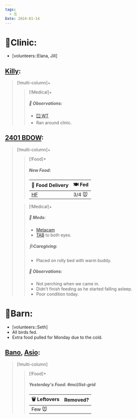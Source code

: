 ```yaml
---
tags:
  - 🗒️
Date: 2024-01-14
---
```


# 🏥Clinic:
- [volunteers::Elana, Jill]

## [Killy](../RARE%20Birds/Ed%20Birds/Killy.md):
> [!multi-column]+
>
>> [!Medical]+
>> ##### 🔭 Observations:
>> - [🪟 WT](../Admin/Codes/Window%20time.md)
>> - Ran around clinic.

## [2401 BDOW](../RARE%20Birds/2401%20BDOW.md):
> [!multi-column]+
>
>> [!Food]+
>> ##### New Food:
>> |🚚 Food Delivery| 🍽️ Fed|
>> |---|---|
>>|[HF](../Admin/Codes/Handfed.md)|3/4 🐭
>
>> [!Medical]+
>> ##### 💊 Meds:
>> - [Metacam](../Admin/Codes/Medication/Metacam.md)
>> - [TAB](../Admin/Codes/Medication/Triple%20Antibiotic.md) to both eyes.
>>
>> ##### 🩺Caregiving:
>> - Placed on rolly bed with warm buddy.
>>
>> ##### 🔭 Observations:
>> - Not perching when we came in.
>> - Didn't finish feeding as he started falling asleep.
>> - Poor condition today. 

# 🏡Barn:
- [volunteers::Seth]
 - All birds fed.
 - Extra food pulled for Monday due to the cold.

## [Bano](../RARE%20Birds/Ed%20Birds/Bano.md), [Asio](../RARE%20Birds/Ed%20Birds/Asio.md):
> [!multi-column]
>
>> [!Food]+
>> ##### Yesterday's Food: #mcl/list-grid
>> |🗑️ Leftovers| Removed?
>> |---|---|
>>|Few 🐭|
>>

